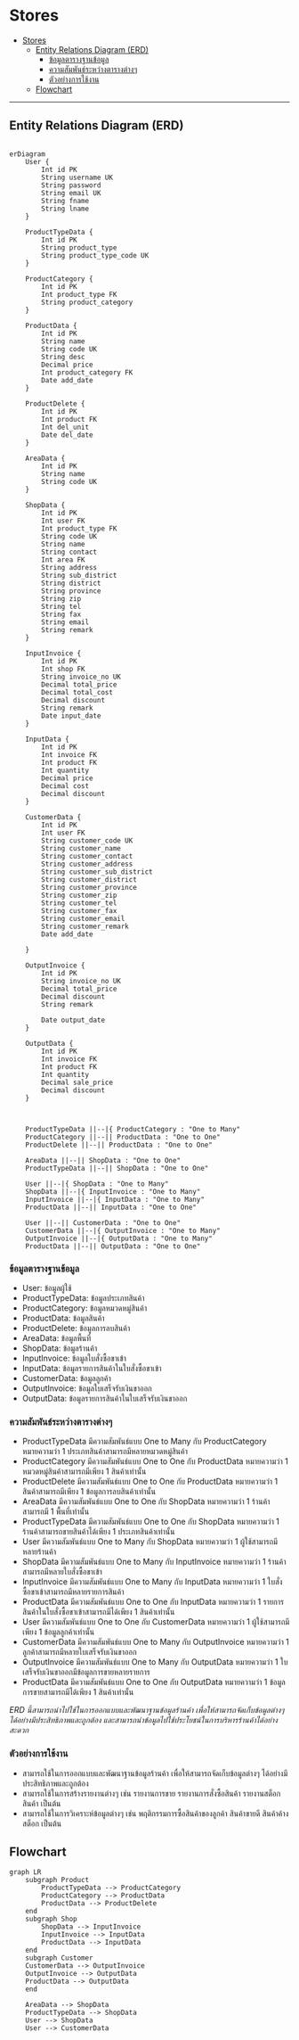 # Stores

- [Stores](#stores)
  - [Entity Relations Diagram (ERD)](#entity-relations-diagram-erd)
    - [ข้อมูลตารางฐานข้อมูล](#ข้อมูลตารางฐานข้อมูล)
    - [ความสัมพันธ์ระหว่างตารางต่างๆ](#ความสัมพันธ์ระหว่างตารางต่างๆ)
    - [ตัวอย่างการใช้งาน](#ตัวอย่างการใช้งาน)
  - [Flowchart](#flowchart)

---
## Entity Relations Diagram (ERD)
```mermaid

erDiagram
    User {
        Int id PK
        String username UK
        String password
        String email UK
        String fname
        String lname
    }

    ProductTypeData {
        Int id PK
        String product_type
        String product_type_code UK
    }

    ProductCategory {
        Int id PK
        Int product_type FK
        String product_category
    }

    ProductData {
        Int id PK 
        String name
        String code UK
        String desc
        Decimal price
        Int product_category FK
        Date add_date
    }

    ProductDelete {
        Int id PK
        Int product FK
        Int del_unit
        Date del_date
    }

    AreaData {
        Int id PK
        String name
        String code UK
    }

    ShopData {
        Int id PK
        Int user FK
        Int product_type FK
        String code UK
        String name
        String contact
        Int area FK
        String address
        String sub_district
        String district
        String province
        String zip
        String tel
        String fax
        String email
        String remark
    }

    InputInvoice {
        Int id PK
        Int shop FK
        String invoice_no UK
        Decimal total_price
        Decimal total_cost
        Decimal discount
        String remark
        Date input_date
    }

    InputData {
        Int id PK
        Int invoice FK 
        Int product FK
        Int quantity
        Decimal price
        Decimal cost
        Decimal discount
    }

    CustomerData {
        Int id PK
        Int user FK
        String customer_code UK
        String customer_name
        String customer_contact
        String customer_address
        String customer_sub_district
        String customer_district
        String customer_province
        String customer_zip
        String customer_tel
        String customer_fax
        String customer_email
        String customer_remark
        Date add_date

    }

    OutputInvoice {
        Int id PK
        String invoice_no UK
        Decimal total_price
        Decimal discount
        String remark

        Date output_date
    }

    OutputData {
        Int id PK
        Int invoice FK
        Int product FK
        Int quantity 
        Decimal sale_price
        Decimal discount
    }



    ProductTypeData ||--|{ ProductCategory : "One to Many"
    ProductCategory ||--|| ProductData : "One to One"
    ProductDelete ||--|| ProductData : "One to One"

    AreaData ||--|| ShopData : "One to One"
    ProductTypeData ||--|| ShopData : "One to One"

    User ||--|{ ShopData : "One to Many"
    ShopData ||--|{ InputInvoice : "One to Many"
    InputInvoice ||--|{ InputData : "One to Many"
    ProductData ||--|| InputData : "One to One"

    User ||--|| CustomerData : "One to One"
    CustomerData ||--|{ OutputInvoice : "One to Many"
    OutputInvoice ||--|{ OutputData : "One to Many"
    ProductData ||--|| OutputData : "One to One"
```


### ข้อมูลตารางฐานข้อมูล
- User: ข้อมูลผู้ใช้
- ProductTypeData: ข้อมูลประเภทสินค้า
- ProductCategory: ข้อมูลหมวดหมู่สินค้า
- ProductData: ข้อมูลสินค้า
- ProductDelete: ข้อมูลการลบสินค้า
- AreaData: ข้อมูลพื้นที่
- ShopData: ข้อมูลร้านค้า
- InputInvoice: ข้อมูลใบสั่งซื้อขาเข้า
- InputData: ข้อมูลรายการสินค้าในใบสั่งซื้อขาเข้า
- CustomerData: ข้อมูลลูกค้า
- OutputInvoice: ข้อมูลใบเสร็จรับเงินขาออก
- OutputData: ข้อมูลรายการสินค้าในใบเสร็จรับเงินขาออก

### ความสัมพันธ์ระหว่างตารางต่างๆ
- ProductTypeData มีความสัมพันธ์แบบ One to Many กับ ProductCategory หมายความว่า 1 ประเภทสินค้าสามารถมีหลายหมวดหมู่สินค้า
- ProductCategory มีความสัมพันธ์แบบ One to One กับ ProductData หมายความว่า 1 หมวดหมู่สินค้าสามารถมีเพียง 1 สินค้าเท่านั้น
- ProductDelete มีความสัมพันธ์แบบ One to One กับ ProductData หมายความว่า 1 สินค้าสามารถมีเพียง 1 ข้อมูลการลบสินค้าเท่านั้น
- AreaData มีความสัมพันธ์แบบ One to One กับ ShopData หมายความว่า 1 ร้านค้าสามารถมี 1 พื้นที่เท่านั้น
- ProductTypeData มีความสัมพันธ์แบบ One to One กับ ShopData หมายความว่า 1 ร้านค้าสามารถขายสินค้าได้เพียง 1 ประเภทสินค้าเท่านั้น
- User มีความสัมพันธ์แบบ One to Many กับ ShopData หมายความว่า 1 ผู้ใช้สามารถมีหลายร้านค้า
- ShopData มีความสัมพันธ์แบบ One to Many กับ InputInvoice หมายความว่า 1 ร้านค้าสามารถมีหลายใบสั่งซื้อขาเข้า
- InputInvoice มีความสัมพันธ์แบบ One to Many กับ InputData หมายความว่า 1 ใบสั่งซื้อขาเข้าสามารถมีหลายรายการสินค้า
- ProductData มีความสัมพันธ์แบบ One to One กับ InputData หมายความว่า 1 รายการสินค้าในใบสั่งซื้อขาเข้าสามารถมีได้เพียง 1 สินค้าเท่านั้น
- User มีความสัมพันธ์แบบ One to One กับ CustomerData หมายความว่า 1 ผู้ใช้สามารถมีเพียง 1 ข้อมูลลูกค้าเท่านั้น
- CustomerData มีความสัมพันธ์แบบ One to Many กับ OutputInvoice หมายความว่า 1 ลูกค้าสามารถมีหลายใบเสร็จรับเงินขาออก
- OutputInvoice มีความสัมพันธ์แบบ One to Many กับ OutputData หมายความว่า 1 ใบเสร็จรับเงินขาออกมีข้อมูลการขายหลายรายการ
- ProductData มีความสัมพันธ์แบบ One to One กับ OutputData หมายความว่า 1 ข้อมูลการขายสามารถมีได้เพียง 1 สินค้าเท่านั้น

*ERD นี้สามารถนำไปใช้ในการออกแบบและพัฒนาฐานข้อมูลร้านค้า เพื่อให้สามารถจัดเก็บข้อมูลต่างๆ ได้อย่างมีประสิทธิภาพและถูกต้อง และสามารถนำข้อมูลไปใช้ประโยชน์ในการบริหารร้านค้าได้อย่างสะดวก*

### ตัวอย่างการใช้งาน
- สามารถใช้ในการออกแบบและพัฒนาฐานข้อมูลร้านค้า เพื่อให้สามารถจัดเก็บข้อมูลต่างๆ ได้อย่างมีประสิทธิภาพและถูกต้อง
- สามารถใช้ในการสร้างรายงานต่างๆ เช่น รายงานการขาย รายงานการสั่งซื้อสินค้า รายงานสต็อกสินค้า เป็นต้น
- สามารถใช้ในการวิเคราะห์ข้อมูลต่างๆ เช่น พฤติกรรมการซื้อสินค้าของลูกค้า สินค้าขายดี สินค้าค้างสต็อก เป็นต้น


## Flowchart

```mermaid
graph LR
    subgraph Product
        ProductTypeData --> ProductCategory
        ProductCategory --> ProductData
        ProductData --> ProductDelete
    end
    subgraph Shop
        ShopData --> InputInvoice
        InputInvoice --> InputData
        ProductData --> InputData
    end
    subgraph Customer
    CustomerData --> OutputInvoice
    OutputInvoice --> OutputData
    ProductData --> OutputData
    end

    AreaData --> ShopData
    ProductTypeData --> ShopData
    User --> ShopData
    User --> CustomerData

```
